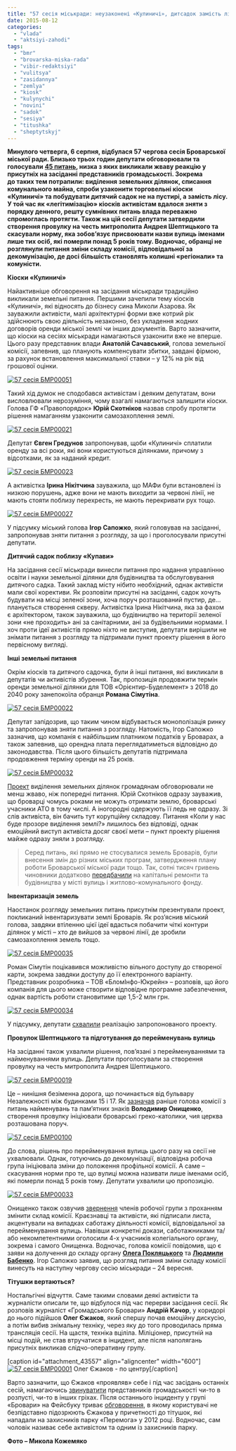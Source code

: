 ```yaml
---
title: "57 сесія міськради: неузаконені «Кулиничі», дитсадок замість лісу та створення нового провулку"
date: 2015-08-12
categories: 
  - "vlada"
  - "aktsiyi-zahodi"
tags: 
  - "bmr"
  - "brovarska-miska-rada"
  - "vibir-redaktsiyi"
  - "vulitsya"
  - "zasidannya"
  - "zemlya"
  - "kiosk"
  - "kulynychi"
  - "novini"
  - "sadok"
  - "sesiya"
  - "titushka"
  - "sheptytskyj"
---
```


**Минулого четверга, 6 серпня, відбулася 57 чергова сесія Броварської міської ради. Близько трьох годин депутати обговорювали та голосували** [**45 питань**](https://mpz.brovary.org/6-serpnya-vidbudetsya-56-a-chergova-sesiya-brovarskoyi-miskoyi-rady/)**, низка з яких викликали жваву реакцію у присутніх на засіданні представників громадськості. Зокрема до таких тем потрапили: виділення земельних ділянок, списання комунального майна, спроби узаконити торговельні кіоски «Кулиничі» та побудувати дитячий садок не на пустирі, а замість лісу. У той час як «легітимізацію» кіосків активістам вдалося зняти з порядку денного, решту сумнівних питань влада переважно спромоглась протягти. Також на цій сесії депутати затвердили створення провулку на честь митрополита Андрея Шептицького та скасували норму, яка зобов’язує присвоювати назви вулиць іменами лише тих осіб, які померли понад 5 років тому. Водночас, обранці не розглянули питання зміни складу комісії, відповідальної за декомунізацію, де досі більшість становлять колишні «регіонали» та комуністи.**

**Кіоски «Кулиничі»**

Найактивніше обговорення на засідання міськради традиційно викликали земельні питання. Першими зачепили тему кіосків «Кулиничі», які відносять до бізнесу сина Миколи Азарова. Як зауважили активісти, малі архітектурні форми вже котрий рік здійснюють свою діяльність незаконно, без укладення жодних договорів оренди міської землі чи інших документів. Варто зазначити, що кіоски на сесіях міськради намагаються узаконити вже не вперше. Цього разу представник влади **Анатолій Сачавський**, голова земельної комісії, запевнив, що планують компенсувати збитки, завдані фірмою, за рахунок встановлення максимальної ставки – у 12% на рік від грошової оцінки.

[![57 сесія БМР00051](https://mpz.brovary.org/wp-content/uploads/2015/08/57-sesiya-BMR00051.jpg)](https://mpz.brovary.org/wp-content/uploads/2015/08/57-sesiya-BMR00051.jpg)

Такий хід думок не сподобався активістам і деяким депутатам, вони висловлювали нерозуміння, чому взагалі намагаються залишити кіоски. Голова ГФ «Правопорядок» **Юрій Скотніков** назвав спробу протягти рішення намаганням узаконити самозахоплення землі.

[![57 сесія БМР00021](https://mpz.brovary.org/wp-content/uploads/2015/08/57-sesiya-BMR00021.jpg)](https://mpz.brovary.org/wp-content/uploads/2015/08/57-sesiya-BMR00021.jpg)

Депутат **Євген Гредунов** запропонував, щоби «Кулиничі» сплатили оренду за всі роки, які вони користуються ділянками, причому з відсотками, як за наданий кредит.

[![57 сесія БМР00023](https://mpz.brovary.org/wp-content/uploads/2015/08/57-sesiya-BMR00023.jpg)](https://mpz.brovary.org/wp-content/uploads/2015/08/57-sesiya-BMR00023.jpg)

А активістка **Ірина Нікітчина** зауважила, що МАФи були встановлені із низкою порушень, адже вони не мають виходити за червоні лінії, не мають стояти поблизу перехресть, не мають перекривати рух тощо.

[![57 сесія БМР00027](https://mpz.brovary.org/wp-content/uploads/2015/08/57-sesiya-BMR00027.jpg)](https://mpz.brovary.org/wp-content/uploads/2015/08/57-sesiya-BMR00027.jpg)

У підсумку міський голова **Ігор Сапожко**, який головував на засіданні, запропонував зняти питання з розгляду, за що і проголосували присутні депутати.

**Дитячий садок поблизу «Купави»**

На засідання сесії міськради винесли питання про надання управлінню освіти і науки земельної ділянки для будівництва та обслуговування дитячого садка. Такий заклад місту нібито необхідний, однак активісти мали свої корективи. Як розповіли присутні на засіданні, садок хочуть будувати на місці зеленої зони, хоча поруч розташований пустир, де... планується створення скверу. Активістка Ірина Нікітчина, яка за фахом є архітектором, також зауважила, що будівництво на території зеленої зони «не проходить» ані за санітарними, ані за будівельними нормами. І хоч проти ідеї активістів прямо ніхто не виступив, депутати вирішили не знімати питання з розгляду та підтримали пункт проекту рішення в його первісному вигляді.

**Інші земельні питання**

Окрім кіосків та дитячого садочка, були й інші питання, які викликали в депутатів чи активістів збурення. Так, пропозиція продовжити термін оренди земельної ділянки для ТОВ «Орієнтир-Буделемент» з 2018 до 2040 року занепокоїла обранця **Романа Сімутіна**.

[![57 сесія БМР00022](https://mpz.brovary.org/wp-content/uploads/2015/08/57-sesiya-BMR00022.jpg)](https://mpz.brovary.org/wp-content/uploads/2015/08/57-sesiya-BMR00022.jpg)

Депутат запідозрив, що таким чином відбувається монополізація ринку та запропонував зняти питання з розгляду. Натомість, Ігор Сапожко зазначив, що компанія є найбільшим платником податків у Броварах, а також запевнив, що орендна плата переглядатиметься відповідно до законодавства. Після цього більшість депутатів підтримала продовження терміну оренди на 25 років.

[![57 сесія БМР00032](https://mpz.brovary.org/wp-content/uploads/2015/08/57-sesiya-BMR00032.jpg)](https://mpz.brovary.org/wp-content/uploads/2015/08/57-sesiya-BMR00032.jpg)

[Проект](http://docs.pravo-znaty.org.ua/p26731/09.07.2015) виділення земельних ділянок громадянам обговорювали не менш жваво, ніж попередні питання. Юрій Скотніков одразу зауважив, що броварці чомусь роками не можуть отримати землю, броварські учасники АТО в тому числі. А іногородні одержують її ледь не одразу. Зі слів активіста, він бачить тут корупційну складову. Питання «Коли у нас буде прозоре виділення землі?» лишилось без відповіді, однак емоційний виступ активіста досяг своєї мети – пункт проекту рішення майже одразу зняли з розгляду.

> Серед питань, які прямо не стосувалися земель Броварів, були внесення змін до різних міських програм, затвердження плану роботи Броварської міської ради тощо. Так, сотні тисяч гривень чиновники додатково [передбачили](http://docs.pravo-znaty.org.ua/p27016/06.08.2015/1506-57-06) на капітальні ремонти та будівництва у місті вулиць і житлово-комунального фонду.

**Інвентаризація земель**

Наостанок розгляду земельних питань присутнім презентували проект, покликаний інвентаризувати землі Броварів. Як роз’яснив міський голова, завдяки втіленню цієї ідеї вдасться побачити чіткі контури ділянок у місті – хто де вийшов за червоні лінії, де зробили самозахоплення земель тощо.

[![57 сесія БМР00035](https://mpz.brovary.org/wp-content/uploads/2015/08/57-sesiya-BMR00035.jpg)](https://mpz.brovary.org/wp-content/uploads/2015/08/57-sesiya-BMR00035.jpg)

Роман Сімутін поцікавився можливістю вільного доступу до створеної карти, зокрема завдяки доступу до її електронного варіанту. Представник розробника – ТОВ «БломІнфо-Юкрейн» – розповів, що його компанія для цього може створити відповідне програмне забезпечення, однак вартість роботи становитиме ще 1,5-2 млн грн.

[![57 сесія БМР00034](https://mpz.brovary.org/wp-content/uploads/2015/08/57-sesiya-BMR00034.jpg)](https://mpz.brovary.org/wp-content/uploads/2015/08/57-sesiya-BMR00034.jpg)

У підсумку, депутати [схвалили](http://docs.pravo-znaty.org.ua/p26975/06.08.2015/1517-57-06) реалізацію запропонованого проекту.

**Провулок Шептицького та підготування до перейменувань вулиць**

На засіданні також ухвалили рішення, пов’язані з перейменуваннями та найменуваннями вулиць. Депутати проголосували за створення провулку на честь митрополита Андрея Шептицького.

[![57 сесія БМР00019](https://mpz.brovary.org/wp-content/uploads/2015/08/57-sesiya-BMR00019.jpg)](https://mpz.brovary.org/wp-content/uploads/2015/08/57-sesiya-BMR00019.jpg)

Це – нинішня безіменна дорога, що починається від бульвару Незалежності між будинками 15 і 17. Як [зазначав](https://mpz.brovary.org/start-dekomunizatsiyi-u-brovarah-krayeznavtsi-ta-istoriki-gotuyut-propozitsiyi-shhodo-pereymenuvannya-vulits/) раніше голова комісії з питань найменувань та пам’ятних знаків **Володимир Онищенко**, створення провулку ініціювали броварські греко-католики, чия церква розташована поруч.

[![57 сесія БМР00100](https://mpz.brovary.org/wp-content/uploads/2015/08/57-sesiya-BMR00100.jpg)](https://mpz.brovary.org/wp-content/uploads/2015/08/57-sesiya-BMR00100.jpg)

До слова, рішень про перейменування вулиць цього разу на сесії не ухвалювали. Однак, готуючись до декомунізації, відповідна робоча група ініціювала зміни до положення профільної комісії. А саме – скасування норми про те, що вулиці можна називати лише іменами осіб, які померли понад 5 років тому. Депутати ухвалили цю пропозицію.

[![57 сесія БМР00033](https://mpz.brovary.org/wp-content/uploads/2015/08/57-sesiya-BMR00033.jpg)](https://mpz.brovary.org/wp-content/uploads/2015/08/57-sesiya-BMR00033.jpg)

Онищенко також озвучив [звернення](https://mpz.brovary.org/brovarski-krayeznavtsi-ta-aktyvisty-predstavlyly-propozytsiyi-shhodo-perejmenuvannya-vulyts-startuvalo-gromadske-obgovorennya/) членів робочої групи з проханням змінити склад комісії. Краєзнавці та активісти, які підписали листа, акцентували на випадках саботажу діяльності комісії, відповідальної за перейменування вулиць. Навівши конкретні докази, саботажниками та/або некомпетентними оголосили 4-х учасників колегіального органу, зокрема і самого Онищенка. Водночас, голова комісії повідомив, що є заяви на долучення до складу органу [**Олега Покляцького**](https://www.facebook.com/groups/brovary/permalink/1051834888179810/) та [**Людмили Бабенко**](https://mpz.brovary.org/vikonkom-rozirvav-dogovir-orendi-z-myuzik-holom-aktivisti-vimagayut-vidstavki-bagmut/). Ігор Сапожко заявив, що розгляд питання зміни складу комісії винесуть на наступну чергову сесію міськради – 24 вересня.

**Тітушки вертаються?**

Ностальгічні відчуття. Саме такими словами деякі активісти та журналісти описали те, що відбулося під час перерви засідання сесії. Як розповів журналіст «Громадського Бровари» **Андрій Качор**, у коридорі до нього підійшов **Олег Єжаков**, який спершу почав емоційну дискусію, а потім вибив знімальну техніку, через яку до того проводилась пряма трансляція сесії. На щастя, техніка вціліла. Міліціонер, присутній на місці подій, не став втручатися в інцидент, але після наполягань присутніх викликав слідчо-оперативну групу.

\[caption id="attachment\_43557" align="aligncenter" width="600"\][![57 сесія БМР00001](https://mpz.brovary.org/wp-content/uploads/2015/08/57-sesiya-BMR00001.jpg)](https://mpz.brovary.org/wp-content/uploads/2015/08/57-sesiya-BMR00001.jpg) Олег Єжаков - по центру\[/caption\]

Варто зазначити, що Єжаков «проявляв» себе і під час засідань останніх сесій, намагаючись [звинуватити](https://mpz.brovary.org/54-sesiya-miskradi-programa-dopomogi-viyskovim-zhitlo-uchasnikam-ato-ta-zemelniy-skandal/) представників громадськості чи-то в розпусті, чи-то в інших гріхах. Після останнього інциденту у групі «Бровари» на Фейсбуку триває [обговорення](https://www.facebook.com/groups/brovary/permalink/1084214908275141/), в якому користувачі не безпідставно підозрюють Єжакова у причетності до тітушок, які нападали на захисників парку «Перемога» у 2012 році. Водночас, сам чоловік називає себе активістом та одним із захисників парку.

**Фото – Микола Кожемяко**

